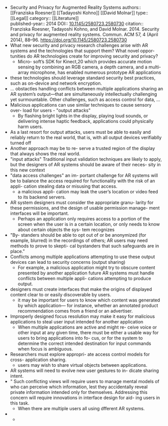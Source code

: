 - Security and Privacy for Augmented Reality Systems
  authors:: [[Franziska Roesner]] [[Tadayoshi Kohno]] [[David Molnar]]
  type:: [[Legal]] 
  category:: [[Literature]]  
  published-year:: 2014
  DOI:: [10.1145/2580723.2580730](https://doi.org/10.1145/2580723.2580730) 
  citation:: Franziska Roesner, Tadayoshi Kohno, and David Molnar. 2014. Security and privacy for augmented reality systems. Commun. ACM 57, 4 (April 2014), 88–96. https://doi.org/10.1145/2580723.2580730
- What new security and privacy research challenges arise with AR systems and the technologies that support them? What novel oppor- tunities do AR technologies create for improving security and privacy?
	- Micro- soft’s SDK for Kinect,20 which provides accurate motion sensing by combining an RGB camera, a depth camera, and a multi-array microphone, has enabled numerous prototype AR applications
- these technologies should leverage standard security best practices, such as on-device and network encryption.
- ... obstactles handling conflicts between multiple applications sharing an AR system’s output—that are simultaneously intellectually challenging yet surmountable. Other challenges, such as access control for data, ...
- Malicious applications can use similar techniques to cause sensory over- load for users - "output attacks"
	- By flashing bright lights in the display, playing loud sounds, or delivering intense haptic feedback, applications could physically harm users.
- As a last resort for output attacks, users must be able to easily and reliably return to the real world, that is, with all output devices verifiablly turned off
- Another approach may be to re- serve a trusted region of the display that always shows the real world.
- "input attacks" Traditional input validation techniques are likely to apply, but the designers of AR systems should be aware of their neces- sity in this new context
- "data access challenges" an im- portant challenge for AR systems will be to balance the access required for functionality with the risk of an appli- cation stealing data or misusing that access.
	- a malicious appli- cation may leak the user’s location or video feed to its backend servers.
- AR system designers must consider the appropriate granu- larity for these permissions, and the design of usable permission manage- ment interfaces will be important.
	- Perhaps an application only requires access to a portion of the screen when the user is in a certain location, or only needs to know about certain objects the sys- tem recognizes
- "By- standers should be able to opt out of or be anonymized (for example, blurred) in the recordings of others;
  AR users may need methods to prove to skepti- cal bystanders that such safeguards are in place."
- Conflicts among multiple applications attempting to use these output devices can lead to security concerns (output sharing)
	- For example, a malicious application might try to obscure content presented by another application
	  future AR systems must handle conflicts between multiple appli- cations attempting to produce output.
- designers must create interfaces that make the origins of displayed content clear to or easily discoverable by users.
	- it may be important for users to know which content was generated by which application— for instance, whether an annotated product recommendation comes from a friend or an advertiser.
- Improperly designed focus resolution may make it easy for malicious applications to steal user input intended for another application
	- When multiple applications are active and might re- ceive voice or other input at any given time, there must be either a usable way for users to bring applications into fo- cus, or for the system to determine the correct intended destination for input commands when focus is ambiguous.
- Researchers must explore appropri- ate access control models for cross- application sharing.
	- users may wish to share virtual objects between applications.
- AR systems will need to evolve new user gestures to in- dicate sharing intent.
- " Such conflicting views will require users to manage mental models of who can perceive which information, lest they accidentally reveal private information intended only for themselves.
  Addressing this concern will require innovations in interface design for aid- ing users in this task.
	- When there are multiple users all using dfferent AR systems.
-
	-